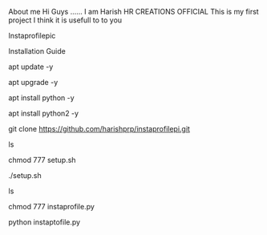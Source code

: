 About me
Hi Guys ......
I am Harish
HR CREATIONS OFFICIAL
This is my first project I think it is usefull to to you

Instaprofilepic

Installation Guide

apt update -y

apt upgrade -y
  
apt install python -y

apt install python2 -y

git clone https://github.com/harishprp/instaprofilepi.git

ls

chmod 777 setup.sh

./setup.sh

ls

chmod 777 instaprofile.py

python instaptofile.py
